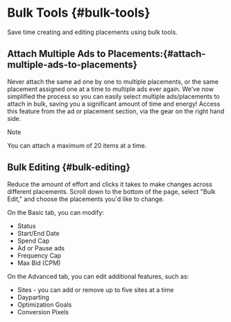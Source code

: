 # Bulk Tools {#bulk-tools}

<!-- pulled directly from old help -->

Save time creating and editing placements using bulk tools.

## Attach Multiple Ads to Placements:{#attach-multiple-ads-to-placements}

Never attach the same ad one by one to multiple placements, or the same placement assigned one at a time to multiple ads ever again. We’ve now simplified the process so you can easily select multiple ads/placements to attach in bulk, saving you a significant amount of time and energy! Access this feature from the ad or placement section, via the gear on the right hand side.

>[!NOTE]
>You can attach a maximum of 20 items at a time.

## Bulk Editing {#bulk-editing}

Reduce the amount of effort and clicks it takes to make changes across different placements. Scroll down to the bottom of the page, select "Bulk Edit," and choose the placements you'd like to change.

On the Basic tab, you can modify:

* Status
* Start/End Date
* Spend Cap
* Ad or Pause ads
* Frequency Cap
* Max Bid (CPM)

On the Advanced tab, you can edit additional features, such as:

* Sites - you can add or remove up to five sites at a time
* Dayparting
* Optimization Goals
* Conversion Pixels
